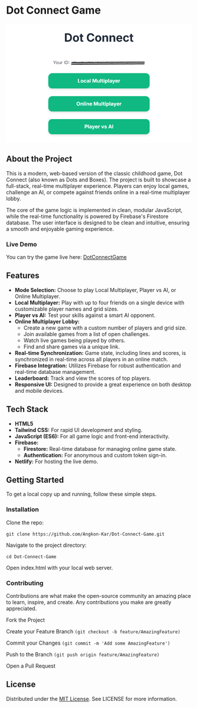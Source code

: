 # Dot Connect Game

![Dot Connect Game Banner](assets/home.png)
## About the Project

This is a modern, web-based version of the classic childhood game, Dot Connect (also known as Dots and Boxes). The project is built to showcase a full-stack, real-time multiplayer experience. Players can enjoy local games, challenge an AI, or compete against friends online in a real-time multiplayer lobby.

The core of the game logic is implemented in clean, modular JavaScript, while the real-time functionality is powered by Firebase's Firestore database. The user interface is designed to be clean and intuitive, ensuring a smooth and enjoyable gaming experience.

### Live Demo

You can try the game live here: [DotConnectGame](https://dotconnectgame.netlify.app)

## Features

* **Mode Selection:** Choose to play Local Multiplayer, Player vs AI, or Online Multiplayer.
* **Local Multiplayer:** Play with up to four friends on a single device with customizable player names and grid sizes.
* **Player vs AI:** Test your skills against a smart AI opponent.
* **Online Multiplayer Lobby:**
    * Create a new game with a custom number of players and grid size.
    * Join available games from a list of open challenges.
    * Watch live games being played by others.
    * Find and share games via a unique link.
* **Real-time Synchronization:** Game state, including lines and scores, is synchronized in real-time across all players in an online match.
* **Firebase Integration:** Utilizes Firebase for robust authentication and real-time database management.
* **Leaderboard:** Track and view the scores of top players.
* **Responsive UI:** Designed to provide a great experience on both desktop and mobile devices.

## Tech Stack

* **HTML5**
* **Tailwind CSS:** For rapid UI development and styling.
* **JavaScript (ES6):** For all game logic and front-end interactivity.
* **Firebase:**
    * **Firestore:** Real-time database for managing online game state.
    * **Authentication:** For anonymous and custom token sign-in.
* **Netlify:** For hosting the live demo.

## Getting Started

To get a local copy up and running, follow these simple steps.

### Installation

Clone the repo:
```
git clone https://github.com/Angkon-Kar/Dot-Connect-Game.git
```

Navigate to the project directory:
```
cd Dot-Connect-Game
```

Open index.html with your local web server.


### Contributing
Contributions are what make the open-source community an amazing place to learn, inspire, and create. Any contributions you make are greatly appreciated.

Fork the Project

Create your Feature Branch ```(git checkout -b feature/AmazingFeature)```

Commit your Changes ```(git commit -m 'Add some AmazingFeature')```

Push to the Branch ```(git push origin feature/AmazingFeature)```

Open a Pull Request

## License
Distributed under the [MIT License](https://github.com/Angkon-Kar/LICENSE/blob/main/LICENSE). See LICENSE for more information.
